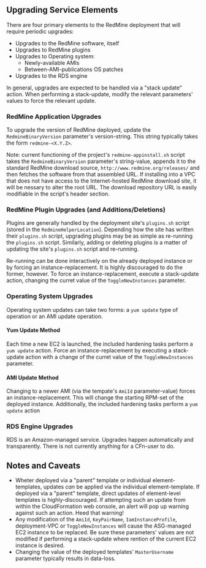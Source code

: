 ## Upgrading Service Elements

There are four primary elements to the RedMine deployment that will require periodic upgrades:

- Upgrades to the RedMine software, itself
- Upgrades to RedMine plugins
- Upgrades to Operating system:
  - Newly-available AMIs
  - Between-AMI-publications OS patches
- Upgrades to the RDS engine

In general, upgrades are expected to be handled via a "stack update" action. When performing a stack-update, modify the relevant parameters' values to force the relevant update.

### RedMine Application Upgrades

To upgrade the version of RedMine deployed, update the `RedmineBinaryVersion` parameter's version-string. This string typically takes the form `redmine-<X.Y.Z>`.

Note: current functioning of the project's `redmine-appinstall.sh` script takes the `RedmineBinaryVersion` parameter's string-value, appends it to the standard RedMine download source, `http://www.redmine.org/releases/` and then fetches the software from that assembled URL. If installing into a VPC that does not have access to the Internet-hosted RedMine download site, it will be nessary to alter the root URL. The download repository URL is easily modifiable in the script's header section.

### RedMine Plugin Upgrades (and Additions/Deletions)

Plugins are generally handled by the deployment site's `plugins.sh` script (stored in the `RedmineHelperLocation`). Depending how the site has written their `plugins.sh` script, upgrading plugins may be as simple as re-running the `plugins.sh` script. Similarly, adding or deleting plugins is a matter of updating the site's `plugins.sh` script and re-running.

Re-running can be done interactively on the already deployed instance or by forcing an instance-replacement. It is highly discouraged to do the former, however. To force an instance-replacement, execute a stack-update action, changing the curret value of the `ToggleNewInstances` parameter.

### Operating System Upgrades

Operating system updates can take two forms: a `yum update` type of operation or an AMI update operation.

#### Yum Update Method

Each time a new EC2 is launched, the included hardening tasks perform a `yum update` action. Force an instance-replacement by executing a stack-update action with a change of the curret value of the `ToggleNewInstances` parameter.

#### AMI Update Method

Changing to a newer AMI (via the tempate's `AmiId` parameter-value) forces an instance-replacement. This will change the starting RPM-set of the deployed instance. Additionally, the included hardening tasks perform a `yum update` action

### RDS Engine Upgrades

RDS is an Amazon-managed service. Upgrades happen automatically and transparently. There is not currently anything for a CFn-user to do.

## Notes and Caveats

* Wheter deployed via a "parent" template or individual element-templates, updates _can_ be applied via the individual element-template. If deployed via a "parent" template, direct updates of element-level templates is highly-discouraged. If attempting such an update from within the CloudFormation web console, an alert will pop up warning against such an action. Heed that warning!
* Any modification of the `AmiId`, `KeyPairName`, `IamInstanceProfile`,  deployment-VPC or `ToggleNewInstances` will cause the ASG-managed EC2 instance to be replaced. Be sure these parameters' values are not modified if performing a stack-update where rention of the current EC2 instance is desired.
* Changing the value of the deployed templates' `MasterUsername` parameter typically results in data-loss. 
